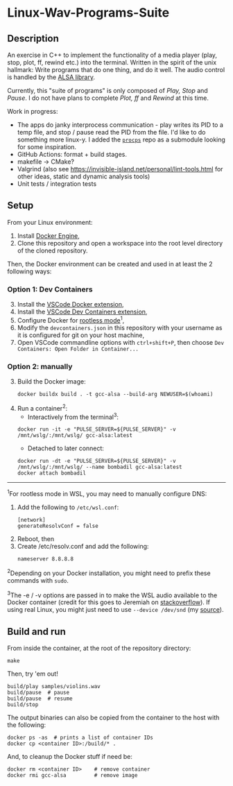 # Linux-Wav-Programs-Suite
## Description

An exercise in C++ to implement the functionality of a media player (play, stop, plot, ff, rewind etc.) into the terminal. Written in the spirit of the unix hallmark: Write programs that do one thing, and do it well. The audio control is handled by the [ALSA library](https://www.alsa-project.org/wiki/Main_Page#:~:text=The%20Advanced%20Linux%20Sound%20Architecture%20(ALSA)%20provides%20audio).

Currently, this "suite of programs" is only composed of *Play, Stop* and *Pause*. I do not have plans to complete *Plot, ff* and *Rewind* at this time.

Work in progress:
- The apps do janky interprocess communication - play writes its PID to a temp file, and stop / pause read the PID from the file. I'd like to do something more linux-y. I added the [`procps`](https://gitlab.com/procps-ng/procps) repo as a submodule looking for some inspiration.
- GitHub Actions: format + build stages.
- makefile -> CMake?
- Valgrind (also see https://invisible-island.net/personal/lint-tools.html for other ideas, static and dynamic analysis tools)
- Unit tests / integration tests

## Setup
From your Linux environment:
1. Install [Docker Engine](https://docs.docker.com/engine/install/),
1. Clone this repository and open a workspace into the root level directory of the cloned repository.

Then, the Docker environment can be created and used in at least the 2 following ways:
### Option 1: Dev Containers

3. Install the [VSCode Docker extension](https://code.visualstudio.com/docs/containers/overview#_installation),
1. Install the [VSCode Dev Containers extension](https://code.visualstudio.com/docs/devcontainers/containers#_installation),
1. Configure Docker for [rootless mode](https://docs.docker.com/engine/security/rootless/)<sup>1</sup>,
1. Modify the `devcontainers.json` in this repository with your username as it is configured for git on your host machine,
1. Open VSCode commandline options with `ctrl+shift+P`, then choose `Dev Containers: Open Folder in Container...`

### Option 2: manually
3. Build the Docker image:
    ```
    docker buildx build . -t gcc-alsa --build-arg NEWUSER=$(whoami)
    ```
1. Run a container<sup>2</sup>:
    - Interactively from the terminal<sup>3</sup>:
    ```
    docker run -it -e "PULSE_SERVER=${PULSE_SERVER}" -v /mnt/wslg/:/mnt/wslg/ gcc-alsa:latest
    ```
    - Detached to later connect:
    ```
    docker run -dt -e "PULSE_SERVER=${PULSE_SERVER}" -v /mnt/wslg/:/mnt/wslg/ --name bombadil gcc-alsa:latest
    docker attach bombadil
    ```
------------
<sup>1</sup>For rootless mode in WSL, you may need to manually configure DNS:

1. Add the following to `/etc/wsl.conf`:
    ```
    [network]
    generateResolvConf = false
    ```
1. Reboot, then
1. Create /etc/resolv.conf and add the following:
    ```
    nameserver 8.8.8.8
    ```

<sup>2</sup>Depending on your Docker installation, you might need to prefix these commands with `sudo`.

<sup>3</sup>The -e / -v options are passed in to make the WSL audio available to the Docker container (credit for this goes to Jeremiah on [stackoverflow](https://stackoverflow.com/a/68316880/4455974)). If using real Linux, you might just need to use `--device /dev/snd` (my [source](https://github.com/mviereck/x11docker/wiki/Container-sound:-ALSA-or-Pulseaudio)).

Build and run
-----

From inside the container, at the root of the repository directory: 
```
make
```
Then, try 'em out!
```
build/play samples/violins.wav
build/pause  # pause
build/pause  # resume
build/stop
```
The output binaries can also be copied from the container to the host with the following:
```
docker ps -as  # prints a list of container IDs
docker cp <container ID>:/build/* .
```

And, to cleanup the Docker stuff if need be:
```
docker rm <container ID>    # remove container
docker rmi gcc-alsa         # remove image
```
